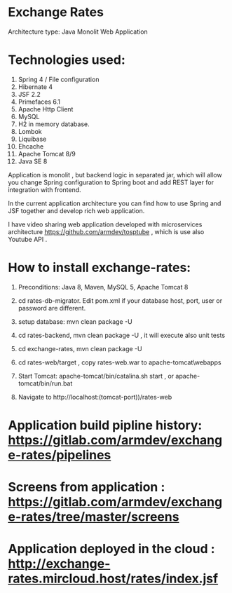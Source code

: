 Exchange Rates
==========

Architecture type: Java Monolit Web Application

Technologies used:
==========

1. Spring 4 / File configuration
2. Hibernate 4
3. JSF 2.2
4. Primefaces 6.1
5. Apache Http Client
6. MySQL
7. H2 in memory database.
8. Lombok
9. Liquibase
10. Ehcache
11. Apache Tomcat 8/9
12. Java SE 8

Application is monolit , but backend logic in separated  jar, which will allow you change Spring configuration to Spring boot and add REST layer for integration with frontend.

In the current application architecture you can find how to use Spring and JSF together and develop rich web application.

I have video sharing web application developed with microservices architecture https://github.com/armdev/tosptube , which is use also Youtube API .


How to install exchange-rates:
==========

1. Preconditions: Java 8, Maven, MySQL 5, Apache Tomcat 8

2. cd rates-db-migrator. Edit pom.xml if your database host, port, user or password are different.
 
3. setup database: mvn clean package -U 

4. cd rates-backend, mvn clean package -U , it will execute also unit tests

5. cd exchange-rates, mvn clean package -U

6. cd rates-web/target , copy rates-web.war to apache-tomcat\webapps

7. Start Tomcat: apache-tomcat/bin/catalina.sh start , or apache-tomcat/bin/run.bat

8. Navigate to http://localhost:(tomcat-port))/rates-web


Application build pipline history: https://gitlab.com/armdev/exchange-rates/pipelines
==========

Screens from application : https://gitlab.com/armdev/exchange-rates/tree/master/screens
==========
Application deployed in the cloud : http://exchange-rates.mircloud.host/rates/index.jsf
==========





